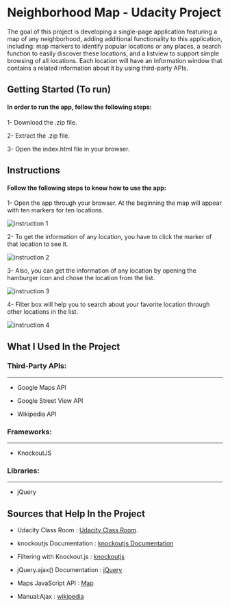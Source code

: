 # Neighborhood Map - Udacity Project

The goal of this project is developing a single-page application featuring a map of any neighborhood, adding additional 
functionality to this application, including: map markers to identify popular locations or any places, a search function
to easily discover these locations, and a listview to support simple browsing of all locations. Each location will have an
information window that contains a related information about it by using third-party APIs.

## Getting Started (To run)

#### In order to run the app, follow the following steps:

1- Download the .zip file.

2- Extract the .zip file.

3- Open the index.html file in your browser.

## Instructions

#### Follow the following steps to know how to use the app:

1- Open the app through your browser. At the beginning the map will appear with ten markers for ten locations.

![instruction 1](img/1.PNG)

2- To get the information of any location, you have to click the marker of that location to see it.

![instruction 2](img/2.PNG)

3- Also, you can get the information of any location by opening the hamburger icon and chose the location from the list.

![instruction 3](img/4.PNG)

4- Filter box will help you to search about your favorite location through other locations in the list.

![instruction 4](img/5.PNG)

## What I Used In the Project

### Third-Party APIs:
-------------------------------------------------------------------------------
- Google Maps API

- Google Street View API

- Wikipedia API

### Frameworks:
-------------------------------------------------------------------------------
- KnockoutJS

### Libraries:
-------------------------------------------------------------------------------
- jQuery

## Sources that Help In the Project

- Udacity Class Room : [Udacity Class Room](https://classroom.udacity.com/nanodegrees).

- knockoutjs Documentation : [knockoutjs Documentation](http://knockoutjs.com/documentation/introduction.html)

- Filtering with Knockout.js : [knockoutjs](https://stackoverflow.com/questions/29667134/knockout-search-in-observable-array)

- jQuery.ajax() Documentation : [jQuery](http://api.jquery.com/jquery.ajax/)

- Maps JavaScript API : [Map](https://developers.google.com/maps/documentation/javascript/adding-a-google-map)

- Manual:Ajax : [wikipedia](https://www.mediawiki.org/wiki/Manual:Ajax)
